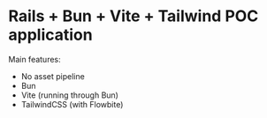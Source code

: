 # Rails + Bun + Vite + Tailwind POC application

Main features:
- No asset pipeline
- Bun
- Vite (running through Bun)
- TailwindCSS (with Flowbite)